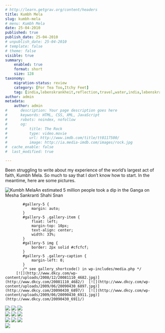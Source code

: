 ```yaml
---
# http://learn.getgrav.org/content/headers
title: Kumbh Mela
slug: kumbh-mela
# menu: Kumbh Mela
date: 25-04-2010
published: true
publish_date: 25-04-2010
# unpublish_date: 25-04-2010
# template: false
# theme: false
visible: true
summary:
    enabled: true
    format: short
    size: 128
taxonomy:
    migration-status: review
    category: [For Tea Too,Itchy Feet]
    tag: [india,lebenskrankheit,reflection,travel,water,india,lebenskrankheit,reflection,travel,water]
author: admin
metadata:
    author: admin
#      description: Your page description goes here
#      keywords: HTML, CSS, XML, JavaScript
#      robots: noindex, nofollow
#      og:
#          title: The Rock
#          type: video.movie
#          url: http://www.imdb.com/title/tt0117500/
#          image: http://ia.media-imdb.com/images/rock.jpg
#  cache_enable: false
#  last_modified: true

---
```


Been struggling to write about my experience of the world’s largest act of faith, Kumbh Mela. So much to say that I don’t know how to start. In the meantime, here are some pictures.

![](http://user47216.vs.easily.co.uk/wp-content/uploads/2010/04/kumbh-1024x139.jpg "Kumbh Mela")An estimated 5 million people took a dip in the Ganga on Mesha Sankranti Shahi Snan



 
			#gallery-5 {
				margin: auto;
			}
			#gallery-5 .gallery-item {
				float: left;
				margin-top: 10px;
				text-align: center;
				width: 33%;
			}
			#gallery-5 img {
				border: 2px solid #cfcfcf;
			}
			#gallery-5 .gallery-caption {
				margin-left: 0;
			}
			/* see gallery_shortcode() in wp-includes/media.php */
		 [![](http://www.dkcy.com/wp-content/uploads/2008/12/20081110_4682.jpg)](http://www.dkcy.com/20081110_4682/)  [![](http://www.dkcy.com/wp-content/uploads/2009/06/20090430_6897.jpg)](http://www.dkcy.com/20090430_6897/)  [![](http://www.dkcy.com/wp-content/uploads/2009/06/20090430_6911.jpg)](http://www.dkcy.com/20090430_6911/)   
 [![](http://www.dkcy.com/wp-content/uploads/2009/06/20090507_6996.jpg)](http://www.dkcy.com/20090507_6996/)  [![](http://www.dkcy.com/wp-content/uploads/2009/06/20090507_7000.jpg)](http://www.dkcy.com/20090507_7000/)  [![](http://www.dkcy.com/wp-content/uploads/2009/06/20090507_7003.jpg)](http://www.dkcy.com/20090507_7003/)   
 [![](http://www.dkcy.com/wp-content/uploads/2009/06/20090507_7009.jpg)](http://www.dkcy.com/20090507_7009/)  [![](http://www.dkcy.com/wp-content/uploads/2009/06/20090507_7010.jpg)](http://www.dkcy.com/20090507_7010/)  [![](http://www.dkcy.com/wp-content/uploads/2009/06/20090507_7011.jpg)](http://www.dkcy.com/20090507_7011/)   
 [![](http://www.dkcy.com/wp-content/uploads/2009/06/20090507_7014.jpg)](http://www.dkcy.com/20090507_7014/)  [![](http://www.dkcy.com/wp-content/uploads/2009/06/20090516_7373.jpg)](http://www.dkcy.com/20090516_7373/)  [![](http://www.dkcy.com/wp-content/uploads/2009/06/20090521_7538.jpg)](http://www.dkcy.com/20090521_7538/)   
 [![](http://www.dkcy.com/wp-content/uploads/2009/06/20090521_7540.jpg)](http://www.dkcy.com/20090521_7540/)   